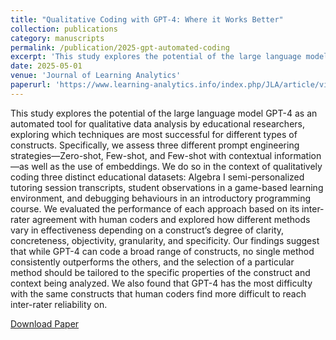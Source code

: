 ```yaml
---
title: "Qualitative Coding with GPT-4: Where it Works Better"
collection: publications
category: manuscripts
permalink: /publication/2025-gpt-automated-coding
excerpt: 'This study explores the potential of the large language model GPT-4 as an automated tool for qualitative data analysis by educational researchers, exploring which techniques are most successful for different types of constructs. Specifically, we assess three different prompt engineering strategies—Zero-shot, Few-shot, and Few-shot with contextual information—as well as the use of embeddings. Our findings suggest that while GPT-4 can code a broad range of constructs, no single method consistently outperforms the others, and the selection of a particular method should be tailored to the specific properties of the construct and context being analyzed.'
date: 2025-05-01
venue: 'Journal of Learning Analytics'
paperurl: 'https://www.learning-analytics.info/index.php/JLA/article/view/8575'
---
```


This study explores the potential of the large language model GPT-4 as an automated tool for qualitative data analysis by educational researchers, exploring which techniques are most successful for different types of constructs. Specifically, we assess three different prompt engineering strategies—Zero-shot, Few-shot, and Few-shot with contextual information—as well as the use of embeddings. We do so in the context of qualitatively coding three distinct educational datasets: Algebra I semi-personalized tutoring session transcripts, student observations in a game-based learning environment, and debugging behaviours in an introductory programming course. We evaluated the performance of each approach based on its inter-rater agreement with human coders and explored how different methods vary in effectiveness depending on a construct’s degree of clarity, concreteness, objectivity, granularity, and specificity. Our findings suggest that while GPT-4 can code a broad range of constructs, no single method consistently outperforms the others, and the selection of a particular method should be tailored to the specific properties of the construct and context being analyzed. We also found that GPT-4 has the most difficulty with the same constructs that human coders find more difficult to reach inter-rater reliability on.

[Download Paper](https://www.learning-analytics.info/index.php/JLA/article/view/8575)
